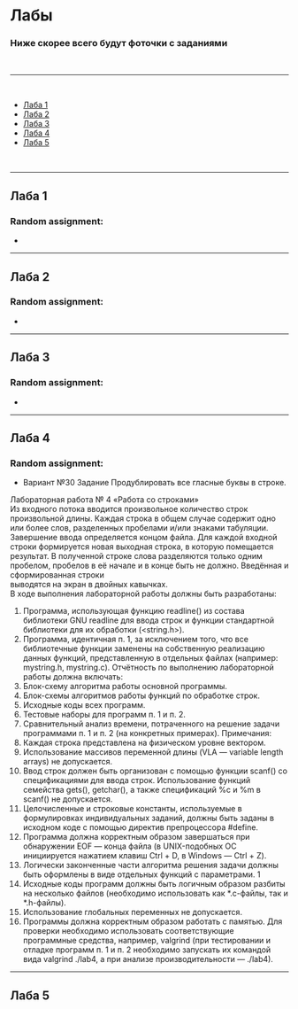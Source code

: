 # Лабы
### Ниже скорее всего будут фоточки с заданиями 


<br>  

---

<br>  

- [Лаба 1](#Лаба-1)
- [Лаба 2](#Лаба-2)
- [Лаба 3](#Лаба-3)
- [Лаба 4](#Лаба-4)
- [Лаба 5](#Лаба-5)

<br>  

---

## Лаба 1
### Random assignment:
- 
---
## Лаба 2
### Random assignment:
- 
---
## Лаба 3
### Random assignment:
- 
---
## Лаба 4
### Random assignment:
- Вариант №30 Задание Продублировать все гласные буквы в строке.

Лабораторная работа № 4 «Работа со строками» <br>
Из входного потока вводится произвольное количество строк произвольной длины. Каждая строка в общем случае содержит одно или более слов, разделенных пробелами и/или знаками табуляции.<br>
Завершение ввода определяется концом файла. Для каждой входной строки формируется новая выходная строка, в которую помещается результат. В полученной строке слова разделяются только одним пробелом, пробелов в её начале и в конце быть не должно. Введённая и сформированная строки <br>
выводятся на экран в двойных кавычках. <br>
В ходе выполнения лабораторной работы должны быть разработаны:
1. Программа, использующая функцию readline() из состава библиотеки GNU readline для
ввода строк и функции стандартной библиотеки для их обработки (<string.h>).
2. Программа, идентичная п. 1, за исключением того, что все библиотечные функции заменены
на собственную реализацию данных функций, представленную в отдельных файлах (например:
mystring.h, mystring.c).
Отчётность по выполнению лабораторной работы должна включать:
1. Блок-схему алгоритма работы основной программы.
2. Блок-схемы алгоритмов работы функций по обработке строк.
3. Исходные коды всех программ.
4. Тестовые наборы для программ п. 1 и п. 2.
5. Сравнительный анализ времени, потраченного на решение задачи программами п. 1 и п. 2 (на
конкретных примерах).
Примечания:
1. Каждая строка представлена на физическом уровне вектором.
2. Использование массивов переменной длины (VLA — variable length arrays) не допускается.
3. Ввод строк должен быть организован с помощью функции scanf() со спецификациями для
ввода строк. Использование функций семейства gets(), getchar(), а также спецификаций
%с и %m в scanf() не допускается.
4. Целочисленные и строковые константы, используемые в формулировках индивидуальных заданий, должны быть заданы в исходном коде с помощью директив препроцессора #define.
5. Программа должна корректным образом завершаться при обнаружении EOF — конца файла (в
UNIX-подобных ОС инициируется нажатием клавиш Ctrl + D, в Windows — Ctrl + Z).
6. Логически законченные части алгоритма решения задачи должны быть оформлены в виде отдельных функций с параметрами.
1
7. Исходные коды программ должны быть логичным образом разбиты на несколько файлов (необходимо использовать как *.c-файлы, так и *.h-файлы).
8. Использование глобальных переменных не допускается.
9. Программы должна корректным образом работать с памятью. Для проверки необходимо использовать соответствующие программные средства, например, valgrind (при тестировании
и отладке программ п. 1 и п. 2 необходимо запускать их командой вида valgrind ./lab4,
а при анализе производительности — ./lab4).
---
## Лаба 5
